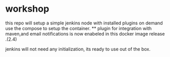 # workshop
this repo will setup a simple jenkins node with installed plugins on demand
use the compose to setup the container.
** plugin for integration with maven,and  email notifications is now enabeled in this docker image release .(2.4)

jenkins will not need any initialization, its ready to use out of the box. 